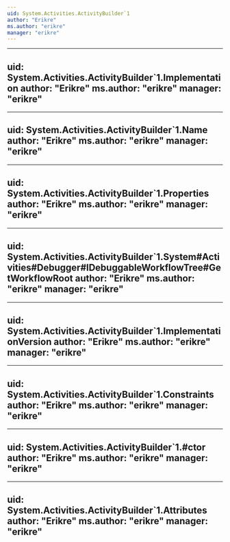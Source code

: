 ```yaml
---
uid: System.Activities.ActivityBuilder`1
author: "Erikre"
ms.author: "erikre"
manager: "erikre"
---
```


---
uid: System.Activities.ActivityBuilder`1.Implementation
author: "Erikre"
ms.author: "erikre"
manager: "erikre"
---

---
uid: System.Activities.ActivityBuilder`1.Name
author: "Erikre"
ms.author: "erikre"
manager: "erikre"
---

---
uid: System.Activities.ActivityBuilder`1.Properties
author: "Erikre"
ms.author: "erikre"
manager: "erikre"
---

---
uid: System.Activities.ActivityBuilder`1.System#Activities#Debugger#IDebuggableWorkflowTree#GetWorkflowRoot
author: "Erikre"
ms.author: "erikre"
manager: "erikre"
---

---
uid: System.Activities.ActivityBuilder`1.ImplementationVersion
author: "Erikre"
ms.author: "erikre"
manager: "erikre"
---

---
uid: System.Activities.ActivityBuilder`1.Constraints
author: "Erikre"
ms.author: "erikre"
manager: "erikre"
---

---
uid: System.Activities.ActivityBuilder`1.#ctor
author: "Erikre"
ms.author: "erikre"
manager: "erikre"
---

---
uid: System.Activities.ActivityBuilder`1.Attributes
author: "Erikre"
ms.author: "erikre"
manager: "erikre"
---
